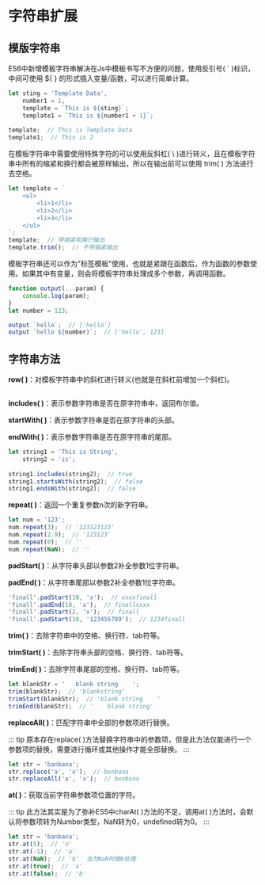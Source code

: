 # 字符串扩展

## 模版字符串

ES6中新增模板字符串解决在Js中模板书写不方便的问题，使用反引号( \` )标识，中间可使用 ${ } 的形式插入变量/函数，可以进行简单计算。

``` js
let sting = 'Template Data',
    number1 = 1,
    template = `This is ${sting}`;
    template1 = `This is ${number1 + 1}`;
    
template;  // This is Template Data
template1;  // This is 2
```

在模板字符串中需要使用特殊字符的可以使用反斜杠( \\ )进行转义，且在模板字符串中所有的缩紧和换行都会被原样输出，所以在输出前可以使用 trim( ) 方法进行去空格。

``` js
let template = `
    <ul>
        <li>1</li>
        <li>2</li>
        <li>3</li>
    </ul>
`;
template;  // 带缩紧和换行输出
template.trim();  // 不带缩紧输出
```

模板字符串还可以作为"标签模板"使用，也就是紧跟在函数后，作为函数的参数使用。如果其中有变量，则会将模板字符串处理成多个参数，再调用函数。

``` js
function output(...param) {
    console.log(param);
}
let number = 123;

output `hello`;  // ['hello']
output `hello ${number}`;  // ['hello', 123]
```

## 字符串方法

**row( )**：对模板字符串中的斜杠进行转义(也就是在斜杠前增加一个斜杠)。

``` js

```

**includes( )**：表示参数字符串是否在原字符串中，返回布尔值。

**startWith( )**：表示参数字符串是否在原字符串的头部。

**endWith( )**：表示参数字符串是否在原字符串的尾部。

``` js
let string1 = 'This is String',
    string2 = 'is';
    
string1.includes(string2);  // true
string1.startsWith(string2);  // false
string1.endsWith(string2);  // false
```

**repeat( )**：返回一个重复参数n次的新字符串。

``` js
let num = '123';
num.repeat(3);  // '123123123'
num.repeat(2.9);  // '123123'
num.repeat(0);  // ''
num.repeat(NaN);  // ''
```

**padStart( )**：从字符串头部以参数2补全参数1位字符串。

**padEnd( )**：从字符串尾部以参数2补全参数1位字符串。

``` js
'finall'.padStart(10, 'x');  // xxxxfinall
'finall'.padEnd(10, 'x');  // finallxxxx
'finall'.padStart(2, 'x');  // finall
'finall'.padStart(10, '123456789');  // 1234finall
```

**trim( )**：去除字符串中的空格、换行符、tab符等。

**trimStart( )**：去除字符串头部的空格、换行符、tab符等。

**trimEnd( )**：去除字符串尾部的空格、换行符、tab符等。

``` js
let blankStr = '   blank string    ';
trim(blankStr);  // 'blankstring'
trimStart(blankStr);  // 'blank string    '
trimEnd(blankStr);  // '    blank string'
```

**replaceAll( )**：匹配字符串中全部的参数项进行替换。

::: tip
原本存在replace( )方法替换字符串中的参数项，但是此方法仅能进行一个参数项的替换，需要进行循环或其他操作才能全部替换。
:::

``` js
let str = 'banbana';
str.replace('a', 'x');  // bxnbana
str.replaceAll('a', 'x');  // bxnbxnx
```

**at( )**：获取当前字符串参数项位置的字符。

::: tip
此方法其实是为了弥补ES5中charAt( )方法的不足，调用at( )方法时，会默认将参数项转为Number类型，NaN转为0，undefined转为0。
:::

``` js
let str = 'banbana';
str.at(5);  // 'n'
str.at(-1);  // 'a'
str.at(NaN);  // 'b'  当为NaN时做0处理
str.at(true);  // 'a'
str.at(false);  // 'b'
```
